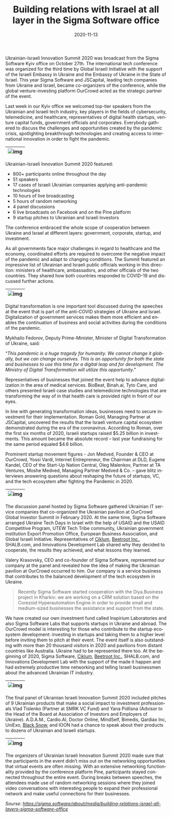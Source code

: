 ﻿---
date: '2020-11-13'
url: 'sigma-software-building-relations-israel'
next: 'mambu-corezoid-cloud-state-machine'
title: 'Building relations with Israel at all layer in the Sigma Software office'
description: 'Last week in our Kyiv office we welcomed top-tier speakers from the Ukrainian and Israeli tech industry, key players in the fields of cybersecurity, telemedicine, and healthcare, representatives of digital health startups, venture capital funds, government officials and corporates.'
image: '/images/sigma-software-building-relations-Israel-startups.png'
category:
    - 'Use cases'
subcategory:
	- 'Enterprise'
tags:
    - 'sigmasoftware'
    - 'hyperautomation'
    - 'parnership'
    - 'it'
    - 'business'
    - 'digital'
    - 'core'
lang: 'en'

---

Ukrainian-Israeli Innovation Summit 2020 was broadcast from the Sigma Software Kyiv office on October 27th. The international tech conference was organized for the third time by Global Israeli Initiative with the support of the Israeli Embassy in Ukraine and the Embassy of Ukraine in the State of Israel. This year Sigma Software and JSCapital, leading tech companies from Ukraine and Israel, became co-organizers of the conference, while the global venture-investing platform OurCrowd acted as the strategic partner of the event.

Last week in our Kyiv office we welcomed top-tier speakers from the Ukrainian and Israeli tech industry, key players in the fields of cybersecurity, telemedicine, and healthcare, representatives of digital health startups, venture capital funds, government officials and corporates. Everybody gathered to discuss the challenges and opportunities created by the pandemic crisis, spotlighting breakthrough technologies and creating access to international innovation in order to fight the pandemic.

| ![img](../images/sigma-software-relations-Israel-team.png) |
| :---: |

Ukrainian-Israeli Innovation Summit 2020 featured:

-   800+ participants online throughout the day
-   51 speakers
-   17 cases of Israeli Ukrainian companies applying anti-pandemic technologies
-   10 hours of live broadcasting
-   5 hours of random networking
-   4 panel discussions
-   6 live broadcasts on Facebook and on the Pine platform
-   9 startup pitches to Ukrainian and Israeli Investors

The conference embraced the whole scope of cooperation between Ukraine and Israel at different layers: government, corporate, startup, and investment.

As all governments face major challenges in regard to healthcare and the economy, coordinated efforts are required to overcome the negative impact of the pandemic and adapt to changing conditions. The Summit featured an impressive list of Ukrainian and Israeli public officials working in this direction: ministers of healthcare, ambassadors, and other officials of the two countries. They shared how both countries responded to COVID-19 and discussed further actions.

| ![img](../images/sigma-software-building-relations-Israel-officials.png) |
| :---: |

Digital transformation is one important tool discussed during the speeches at the event that is part of the anti-COVID strategies of Ukraine and Israel. Digitalization of government services makes them more efficient and enables the continuation of business and social activities during the conditions of the pandemic.

Mykhailo Fedorov, Deputy Prime-Minister, Minister of Digital Transformation of Ukraine, said:

“*This pandemic is a huge tragedy for humanity. We cannot change it globally, but we can change ourselves. This is an opportunity for both the state and businesses to use this time for a digital leap and for development. The Ministry of Digital Transformation will utilize this opportunity*.”

Representatives of businesses that joined the event help to advance digitalization in the area of medical services. BioBeat, Binah.ai, Tyto Care, and others presented Israeli case studies and telemedicine technologies that are transforming the way of in that health care is provided right in front of our eyes.

In line with generating transformation ideas, businesses need to secure investment for their implementation. Roman Gold, Managing Partner at JSCapital, uncovered the results that the Israeli venture capital ecosystem demonstrated during the era of the coronavirus. According to Roman,  over the first six months of 2020, Israeli startups raised $5.25 billion in investments. This amount became the absolute record – last year fundraising for the same period equaled $4.6 billion.

Prominent startup movement figures - Jon Medved, Founder & CEO at OurCrowd, Yossi Vardi, Internet Entrepreneur, the Chairman at DLD, Eugene Kandel, CEO of the Start-Up Nation Central, Oleg Malenkov, Partner at TA Ventures, Moshe Medved, Managing Partner Medved & Co. – gave blitz interviews answering questions about reshaping the future of startups, VC, and the tech ecosystem after fighting the Pandemic in 2020.

| ![img](../images/sigma-software-building-relations-Israel-startups.png) |
| :---: |

The discussion panel hosted by Sigma Software gathered Ukrainian IT service companies that co-organized the Ukrainian pavilion at OurCrowd Global Investor Summit in February 2020. At the same time, Sigma Software arranged Ukraine Tech Days in Israel with the help of USAID and the USAID Competitive Program, UTEW Tech Tribe community, Ukrainian government institution Export Promotion Office, European Business Association, and Global Israeli Initiative. Representatives of [Ciklum](https://www.facebook.com/ciklum/?__cft__%5b0%5d=AZXLkOvVGhOWKWZz6fpfsS7ISe1kRxiMBZOiNAQjBRmU8vDFpSPqgE032Us--NKF2mHK992iHpYGUCl6S2WaNgt3WAhAA-rF4Xh4lREN-Si-rHrFJ70tuxHDRX37QOY6cVpoG7Zm_EUt-iV5OH21-THTJZb1REej2NzNU7G6_hxNDTqC0_bmqa6_uFOIZGxwpOM&__tn__=kK-R),  [Beetroot Inc.](https://www.facebook.com/beetrootinc/?__cft__%5b0%5d=AZXLkOvVGhOWKWZz6fpfsS7ISe1kRxiMBZOiNAQjBRmU8vDFpSPqgE032Us--NKF2mHK992iHpYGUCl6S2WaNgt3WAhAA-rF4Xh4lREN-Si-rHrFJ70tuxHDRX37QOY6cVpoG7Zm_EUt-iV5OH21-THTJZb1REej2NzNU7G6_hxNDTqC0_bmqa6_uFOIZGxwpOM&__tn__=kK-R), SHALB.com, and Innovations Development Lab shared why they decided to cooperate, the results they achieved, and what lessons they learned.

Valery Krasovsky, CEO and co-founder of Sigma Software, represented our company at the panel and revealed how the idea of making the Ukrainian pavilion at OurCrowd occurred to him. Our company is a service business that contributes to the balanced development of the tech ecosystem in Ukraine. 

>Recently Sigma Software started cooperation with the Diya.Business project in Kharkiv: we are working on a CRM solution based on the Corezoid Hyperautomation Engine in order to provide small and medium-sized businesses the assistance and support from the state.

We have created our own investment fund called Inspirium Laboratories and also Sigma Software Labs that supports startups in Ukraine and abroad. The OurCrowd model is interesting for those who contribute to the startup ecosystem development: investing in startups and taking them to a higher level before inviting them to pitch at their event. The event itself is also outstanding with more than 20 thousand visitors in 2020 and pavilions from distant countries like Australia. Ukraine had to be represented there too. At the beginning of 2020, Sigma Software,  [Ciklum](https://www.facebook.com/ciklum/?__cft__%5b0%5d=AZXLkOvVGhOWKWZz6fpfsS7ISe1kRxiMBZOiNAQjBRmU8vDFpSPqgE032Us--NKF2mHK992iHpYGUCl6S2WaNgt3WAhAA-rF4Xh4lREN-Si-rHrFJ70tuxHDRX37QOY6cVpoG7Zm_EUt-iV5OH21-THTJZb1REej2NzNU7G6_hxNDTqC0_bmqa6_uFOIZGxwpOM&__tn__=kK-R),  [Beetroot Inc.](https://www.facebook.com/beetrootinc/?__cft__%5b0%5d=AZXLkOvVGhOWKWZz6fpfsS7ISe1kRxiMBZOiNAQjBRmU8vDFpSPqgE032Us--NKF2mHK992iHpYGUCl6S2WaNgt3WAhAA-rF4Xh4lREN-Si-rHrFJ70tuxHDRX37QOY6cVpoG7Zm_EUt-iV5OH21-THTJZb1REej2NzNU7G6_hxNDTqC0_bmqa6_uFOIZGxwpOM&__tn__=kK-R), SHALB.com, and Innovations Development Lab with the support of the made it happen and had extremely productive time networking and telling Israeli businessmen about the advanced Ukrainian IT industry.

| ![img](../images/sigma-software-building-relations-Israel-IT-companies.png) |
| :---: |

The final panel of Ukrainian Israeli Innovation Summit 2020 included pitches of 9 Ukrainian products that make a social impact to investment professionals Vlad Tislenko (Partner at SMRK VC Fund) and Yana Pidlisna (Advisor to the Head of the Board at Association of Investors and Employers of Ukraine). A.D.A.M., Cardio.AI, Doctor Online, MindSelf, Bimedis, Qardiax Inc, UniExo,  [Black Snow](https://sigma.software/about/media/mix-your-reality-game-development-and-launch-service-it-company), and IOON had a chance to speak about their products to dozens of Ukrainian and Israeli startups.

| ![img](../images/blog-building-relations-Israel-officials-BlackSnow.png) |
| :---: |

The organizers of Ukrainian Israeli Innovation Summit 2020 made sure that the participants in the event didn’t miss out on the networking opportunities that virtual events are often missing. With an extensive networking functionality provided by the conference platform Pine, participants stayed connected throughout the entire event. During breaks between speeches, the attendees made use of random networking sessions where they joined video conversations with interesting people to expand their professional network and make useful connections for their businesses.

*Sourse: https://sigma.software/about/media/building-relations-israel-all-layers-sigma-software-office*
